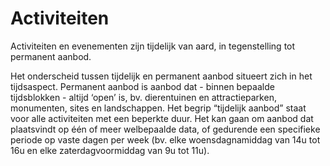 ---
---

# Activiteiten

Activiteiten en evenementen zijn tijdelijk van aard, in tegenstelling tot permanent aanbod.

Het onderscheid tussen tijdelijk en permanent aanbod situeert zich in het tijdsaspect. Permanent aanbod is aanbod dat - binnen bepaalde tijdsblokken - altijd ‘open’ is, bv. dierentuinen en attractieparken, monumenten, sites en landschappen. Het begrip “tijdelijk aanbod” staat voor alle activiteiten met een beperkte duur. Het kan gaan om aanbod dat plaatsvindt op één of meer welbepaalde data, of gedurende een specifieke periode op vaste dagen per week (bv. elke woensdagnamiddag van 14u tot 16u en elke zaterdagvoormiddag van 9u tot 11u).

